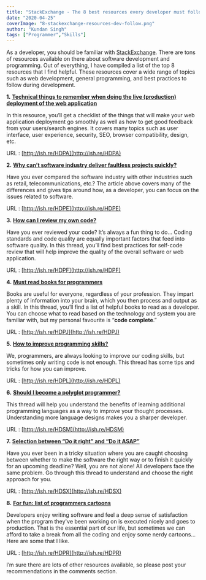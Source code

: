 ```yaml
---
title: "StackExchange - The 8 best resources every developer must follow"
date: "2020-04-25"
coverImage: "8-stackexchange-resources-dev-follow.png"
author: "Kundan Singh"
tags: ["Programmer","Skills"]
---
```


As a developer, you should be familiar with [StackExchange](http://stackexchange.com/). There are tons of resources available on there about software development and programming. Out of everything, I have compiled a list of the top 8 resources that I find helpful. These resources cover a wide range of topics such as web development, general programming, and best practices to follow during development.


**1.** [**Technical things to remember when doing the live (production) deployment of the web application**](http://ish.re/HDPA)

In this resource, you’ll get a checklist of the things that will make your web application deployment go smoothly as well as how to get good feedback from your users/search engines. It covers many topics such as user interface, user experience, security, SEO, browser compatibility, design, etc.

URL : [http://ish.re/HDPA](http://ish.re/HDPA)

**2.** [**Why can’t software industry deliver faultless projects quickly?**](http://ish.re/HDPE)

Have you ever compared the software industry with other industries such as retail, telecommunications, etc.? The article above covers many of the differences and gives tips around how, as a developer, you can focus on the issues related to software.

URL : [http://ish.re/HDPE](http://ish.re/HDPE)

**3.** [**How can I review my own code?**](http://ish.re/HDPF)

Have you ever reviewed your code? It’s always a fun thing to do…  Coding standards and code quality are equally important factors that feed into software quality. In this thread, you’ll find best practices for self-code review that will help improve the quality of the overall software or web application.

URL : [http://ish.re/HDPF](http://ish.re/HDPF)

**4.** [**Must read books for programmers**](http://ish.re/HDPJ)

Books are useful for everyone, regardless of your profession. They impart plenty of information into your brain, which you then process and output as a skill. In this thread, you’ll find a list of helpful books to read as a developer. You can choose what to read based on the technology and system you are familiar with, but my personal favourite is “**code complete**.”

URL : [http://ish.re/HDPJ](http://ish.re/HDPJ)

**5.** [**How to improve programming skills?**](http://ish.re/HDPL)

We, programmers, are always looking to improve our coding skills, but sometimes only writing code is not enough. This thread has some tips and tricks for how you can improve.

URL : [http://ish.re/HDPL](http://ish.re/HDPL)

**6.** [**Should I become a polyglot programmer?**](http://ish.re/HDSM)

This thread will help you understand the benefits of learning additional programming languages as a way to improve your thought processes. Understanding more language designs makes you a sharper developer.

URL : [http://ish.re/HDSM](http://ish.re/HDSM)

**7.** [**Selection between “Do it right” and “Do it ASAP”**](http://ish.re/HDSX)

Have you ever been in a tricky situation where you are caught choosing between whether to make the software the right way or to finish it quickly for an upcoming deadline? Well, you are not alone! All developers face the same problem. Go through this thread to understand and choose the right approach for you.

URL : [http://ish.re/HDSX](http://ish.re/HDSX)

**8.** [**For fun: list of programmers cartoons**](http://ish.re/HDPR)

Developers enjoy writing software and feel a deep sense of satisfaction when the program they've been working on is executed nicely and goes to production. That is the essential part of our life, but sometimes we can afford to take a break from all the coding and enjoy some nerdy cartoons… Here are some that I like.

URL : [http://ish.re/HDPR](http://ish.re/HDPR)

I’m sure there are lots of other resources available, so please post your recommendations in the comments section.
